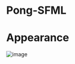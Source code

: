 # Pong-SFML

# Appearance
![image](https://github.com/0leksandrBondar/Pong-SFML/assets/104301715/f4786c19-4ba6-4a8b-9d9b-c0fa4cbea4a1)
